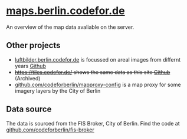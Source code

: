 # [maps.berlin.codefor.de](https://maps.berlin.codefor.de/)

An overview of the map data avaliable on the server.

## Other projects

* [luftbilder.berlin.codefor.de](https://luftbilder.berlin.codefor.de) is focussed on areal images from differnt years [Github](https://github.com/codeforberlin/luftbilder.berlin.codefor.de) 
* ~~https://tiles.codefor.de/ shows the same data as this site [Github](https://github.com/jochenklar/tiles)~~ (Archived)
* [github.com/codeforberlin/mapproxy-config](https://github.com/codeforberlin/mapproxy-config) is a map proxy for some imagery layers by the City of Berlin


## Data source

The data is sourced from the FIS Broker, City of Berlin.
Find the code at [github.com/codeforberlin/fis-broker](https://github.com/codeforberlin/fis-broker)
